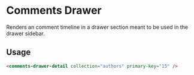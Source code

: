 # Comments Drawer

Renders an comment timeline in a drawer section meant to be used in the drawer sidebar.

## Usage

```html
<comments-drawer-detail collection="authors" primary-key="15" />
```
